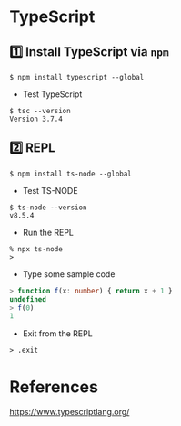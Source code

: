 # TypeScript

## :one: Install TypeScript via `npm`

```
$ npm install typescript --global
```

* Test TypeScript

```
$ tsc --version
Version 3.7.4
```

## :two: REPL

```
$ npm install ts-node --global
```

* Test TS-NODE

```
$ ts-node --version
v8.5.4
```

* Run the REPL

```
% npx ts-node 
>
```

* Type some sample code

```typescript
> function f(x: number) { return x + 1 }
undefined
> f(0)
1
```


* Exit from the REPL

```
> .exit
```



# References

https://www.typescriptlang.org/
